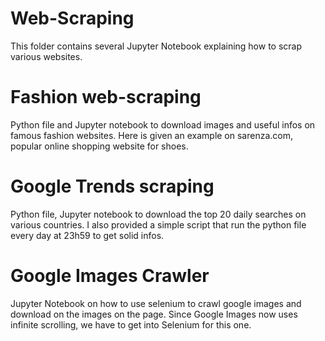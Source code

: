 # Web-Scraping

This folder contains several Jupyter Notebook explaining how to scrap various websites.

# Fashion web-scraping

Python file and Jupyter notebook to download images and useful infos on famous fashion websites. Here is given an example on sarenza.com, popular online shopping website for shoes.

# Google Trends scraping

Python file, Jupyter notebook to download the top 20 daily searches on various countries. I also provided a simple script that run the python file every day at 23h59 to get solid infos.

# Google Images Crawler

Jupyter Notebook on how to use selenium to crawl google images and download on the images on the page. Since Google Images now uses infinite scrolling, we have to get into Selenium for this one.
